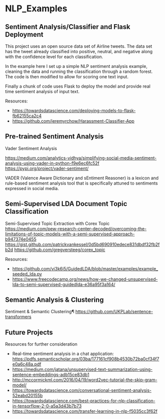# NLP_Examples
 
## Sentiment Analysis/Classifier and Flask Deployment

This project uses an open source data set of Airline tweets. The data set has the tweet already classified into positive, neutral, and negative along with the confidence level for each classification. 

In the example here I set up a simple NLP sentiment analysis example, cleaning the data and running the classification through a random forest. The code is then modified to allow for scoring one text input. 

Finally a chunk of code uses Flask to deploy the model and provide real time sentiment analysis of input text. 

Resources:
- https://towardsdatascience.com/deploying-models-to-flask-fb62155ca2c4
- https://github.com/jeremyrchow/Harassment-Classifier-App

## Pre-trained Sentiment Analysis

Vader Sentiment Analysis

https://medium.com/analytics-vidhya/simplifying-social-media-sentiment-analysis-using-vader-in-python-f9e6ec6fc52f https://pypi.org/project/vader-sentiment/

VADER (Valence Aware Dictionary and sEntiment Reasoner) is a lexicon and rule-based sentiment analysis tool that is specifically attuned to sentiments expressed in social media.

## Semi-Supervised LDA Document Topic Classification

Semi-Supervised Topic Extraction with Corex Topic
https://medium.com/pew-research-center-decoded/overcoming-the-limitations-of-topic-models-with-a-semi-supervised-approach-b947374e0455 https://gist.github.com/patrickvankessel/0d5bd690910edece831dbdf32fb2fb2d https://github.com/gregversteeg/corex_topic

Resources:
- https://github.com/vi3k6i5/GuidedLDA/blob/master/examples/example_seeded_lda.py
- https://www.freecodecamp.org/news/how-we-changed-unsupervised-lda-to-semi-supervised-guidedlda-e36a95f3a164/

## Semantic Analysis & Clustering

Sentiment & Semantic Clustering¶
https://github.com/UKPLab/sentence-transformers

## Future Projects

Resources for further consideration
- Real-time sentiment analysis in a chat application: https://pdfs.semanticscholar.org/03ba/177161cf908b4530b72ba0cf34f7e0a6c48a.pdf
- https://medium.com/jatana/unsupervised-text-summarization-using-sentence-embeddings-adb15ce83db1
- http://mccormickml.com/2016/04/19/word2vec-tutorial-the-skip-gram-model/
- https://towardsdatascience.com/conversational-sentiment-analysis-52eabd20155b
- https://towardsdatascience.com/best-practices-for-nlp-classification-in-tensorflow-2-0-a5a3d43b7b73
- https://towardsdatascience.com/transfer-learning-in-nlp-f5035cc3f62f
